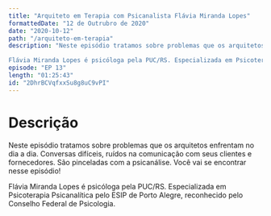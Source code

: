 ```yaml
---
title: "Arquiteto em Terapia com Psicanalista Flávia Miranda Lopes"
formattedDate: "12 de Outrubro de 2020"
date: "2020-10-12"
path: "/arquiteto-em-terapia"
description: "Neste episódio tratamos sobre problemas que os arquitetos enfrentam no dia a dia. Conversas difíceis, ruídos na comunicação com seus clientes e fornecedores. São pinceladas com a psicanálise. Você vai se encontrar nesse episódio!

Flávia Miranda Lopes é psicóloga pela PUC/RS. Especializada em Psicoterapia Psicanalítica pelo ESIP de Porto Alegre, reconhecido pelo Conselho Federal de Psicologia."
episode: "EP 13"
length: "01:25:43"
id: "2DhrBCVqfxxSu8g8uC9vPI"
---
```


# Descrição

Neste episódio tratamos sobre problemas que os arquitetos enfrentam no dia a dia. Conversas difíceis, ruídos na comunicação com seus clientes e fornecedores. São pinceladas com a psicanálise. Você vai se encontrar nesse episódio!

Flávia Miranda Lopes é psicóloga pela PUC/RS. Especializada em Psicoterapia Psicanalítica pelo ESIP de Porto Alegre, reconhecido pelo Conselho Federal de Psicologia.
